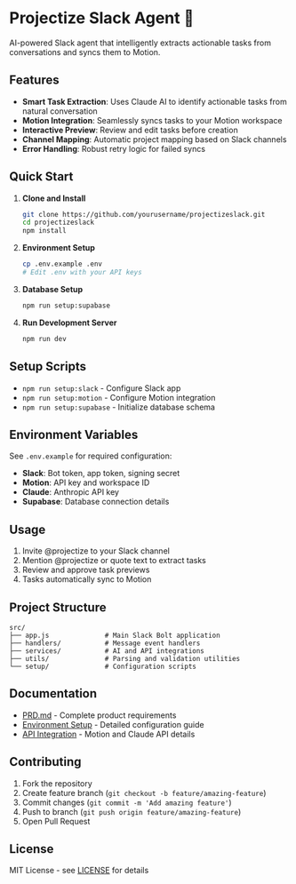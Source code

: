 # Projectize Slack Agent 🚀

AI-powered Slack agent that intelligently extracts actionable tasks from conversations and syncs them to Motion.

## Features

- **Smart Task Extraction**: Uses Claude AI to identify actionable tasks from natural conversation
- **Motion Integration**: Seamlessly syncs tasks to your Motion workspace
- **Interactive Preview**: Review and edit tasks before creation
- **Channel Mapping**: Automatic project mapping based on Slack channels
- **Error Handling**: Robust retry logic for failed syncs

## Quick Start

1. **Clone and Install**
   ```bash
   git clone https://github.com/yourusername/projectizeslack.git
   cd projectizeslack
   npm install
   ```

2. **Environment Setup**
   ```bash
   cp .env.example .env
   # Edit .env with your API keys
   ```

3. **Database Setup**
   ```bash
   npm run setup:supabase
   ```

4. **Run Development Server**
   ```bash
   npm run dev
   ```

## Setup Scripts

- `npm run setup:slack` - Configure Slack app
- `npm run setup:motion` - Configure Motion integration  
- `npm run setup:supabase` - Initialize database schema

## Environment Variables

See `.env.example` for required configuration:

- **Slack**: Bot token, app token, signing secret
- **Motion**: API key and workspace ID
- **Claude**: Anthropic API key
- **Supabase**: Database connection details

## Usage

1. Invite @projectize to your Slack channel
2. Mention @projectize or quote text to extract tasks
3. Review and approve task previews
4. Tasks automatically sync to Motion

## Project Structure

```
src/
├── app.js              # Main Slack Bolt application
├── handlers/           # Message event handlers
├── services/           # AI and API integrations  
├── utils/              # Parsing and validation utilities
└── setup/              # Configuration scripts
```

## Documentation

- [PRD.md](PRD.md) - Complete product requirements
- [Environment Setup](docs/setup.md) - Detailed configuration guide
- [API Integration](docs/api.md) - Motion and Claude API details

## Contributing

1. Fork the repository
2. Create feature branch (`git checkout -b feature/amazing-feature`)
3. Commit changes (`git commit -m 'Add amazing feature'`)
4. Push to branch (`git push origin feature/amazing-feature`)
5. Open Pull Request

## License

MIT License - see [LICENSE](LICENSE) for details